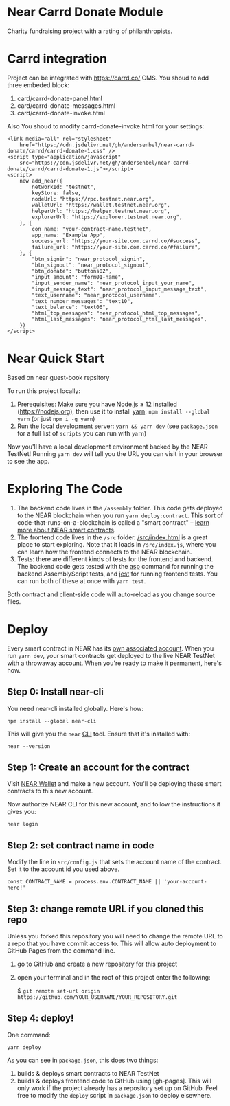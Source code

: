 Near Carrd Donate Module
==========

Charity fundraising project with a rating of philanthropists.

Carrd integration
==========

Project can be integrated with https://carrd.co/ CMS.
You shoud to add three embeded block: 
1. card/carrd-donate-panel.html
2. card/carrd-donate-messages.html
3. card/carrd-donate-invoke.html


Also You shoud to modify carrd-donate-invoke.html for your settings:

    <link media="all" rel="stylesheet"
        href="https://cdn.jsdelivr.net/gh/andersenbel/near-carrd-donate/carrd/carrd-donate-1.css" />
    <script type="application/javascript"
        src="https://cdn.jsdelivr.net/gh/andersenbel/near-carrd-donate/carrd/carrd-donate-1.js"></script>
    <script>
        new add_near({
            networkId: "testnet",
            keyStore: false,
            nodeUrl: "https://rpc.testnet.near.org",
            walletUrl: "https://wallet.testnet.near.org",
            helperUrl: "https://helper.testnet.near.org",
            explorerUrl: "https://explorer.testnet.near.org",
        }, {
            con_name: "your-contract-name.testnet",
            app_name: "Example App",
            success_url: "https://your-site.com.carrd.co/#success",
            failure_url: "https://your-site.com.carrd.co/#failure",
        }, {
            "btn_signin": "near_protocol_signin",
            "btn_signout": "near_protocol_signout",
            "btn_donate": "buttons02",
            "input_amount": "form01-name",
            "input_sender_name": "near_protocol_input_your_name",
            "input_message_text": "near_protocol_input_message_text",
            "text_username": "near_protocol_username",
            "text_number_messages": "text10",
            "text_balance": "text06",
            "html_top_messages": "near_protocol_html_top_messages",
            "html_last_messages": "near_protocol_html_last_messages",
        })
    </script>    


Near Quick Start
===========
Based on near guest-book repsitory

To run this project locally:

1. Prerequisites: Make sure you have Node.js ≥ 12 installed (https://nodejs.org), then use it to install [yarn]: `npm install --global yarn` (or just `npm i -g yarn`)
2. Run the local development server: `yarn && yarn dev` (see `package.json` for a
   full list of `scripts` you can run with `yarn`)

Now you'll have a local development environment backed by the NEAR TestNet! Running `yarn dev` will tell you the URL you can visit in your browser to see the app.


Exploring The Code
==================

1. The backend code lives in the `/assembly` folder. This code gets deployed to
   the NEAR blockchain when you run `yarn deploy:contract`. This sort of
   code-that-runs-on-a-blockchain is called a "smart contract" – [learn more
   about NEAR smart contracts][smart contract docs].
2. The frontend code lives in the `/src` folder.
   [/src/index.html](/src/index.html) is a great place to start exploring. Note
   that it loads in `/src/index.js`, where you can learn how the frontend
   connects to the NEAR blockchain.
3. Tests: there are different kinds of tests for the frontend and backend. The
   backend code gets tested with the [asp] command for running the backend
   AssemblyScript tests, and [jest] for running frontend tests. You can run
   both of these at once with `yarn test`.

Both contract and client-side code will auto-reload as you change source files.


Deploy
======

Every smart contract in NEAR has its [own associated account][NEAR accounts]. When you run `yarn dev`, your smart contracts get deployed to the live NEAR TestNet with a throwaway account. When you're ready to make it permanent, here's how.


Step 0: Install near-cli
--------------------------

You need near-cli installed globally. Here's how:

    npm install --global near-cli

This will give you the `near` [CLI] tool. Ensure that it's installed with:

    near --version


Step 1: Create an account for the contract
------------------------------------------

Visit [NEAR Wallet] and make a new account. You'll be deploying these smart contracts to this new account.

Now authorize NEAR CLI for this new account, and follow the instructions it gives you:

    near login


Step 2: set contract name in code
---------------------------------

Modify the line in `src/config.js` that sets the account name of the contract. Set it to the account id you used above.

    const CONTRACT_NAME = process.env.CONTRACT_NAME || 'your-account-here!'


Step 3: change remote URL if you cloned this repo 
-------------------------

Unless you forked this repository you will need to change the remote URL to a repo that you have commit access to. This will allow auto deployment to GitHub Pages from the command line.

1) go to GitHub and create a new repository for this project
2) open your terminal and in the root of this project enter the following:

    $ `git remote set-url origin https://github.com/YOUR_USERNAME/YOUR_REPOSITORY.git`


Step 4: deploy!
---------------

One command:

    yarn deploy

As you can see in `package.json`, this does two things:

1. builds & deploys smart contracts to NEAR TestNet
2. builds & deploys frontend code to GitHub using [gh-pages]. This will only work if the project already has a repository set up on GitHub. Feel free to modify the `deploy` script in `package.json` to deploy elsewhere.




  [NEAR]: https://near.org/
  [yarn]: https://yarnpkg.com/
  [AssemblyScript]: https://www.assemblyscript.org/introduction.html
  [React]: https://reactjs.org
  [smart contract docs]: https://docs.near.org/docs/develop/contracts/overview
  [asp]: https://www.npmjs.com/package/@as-pect/cli
  [jest]: https://jestjs.io/
  [NEAR accounts]: https://docs.near.org/docs/concepts/account
  [NEAR Wallet]: https://wallet.near.org
  [near-cli]: https://github.com/near/near-cli
  [CLI]: https://www.w3schools.com/whatis/whatis_cli.asp
  [create-near-app]: https://github.com/near/create-near-app
  [carrd.co]: https://carrd.co/

